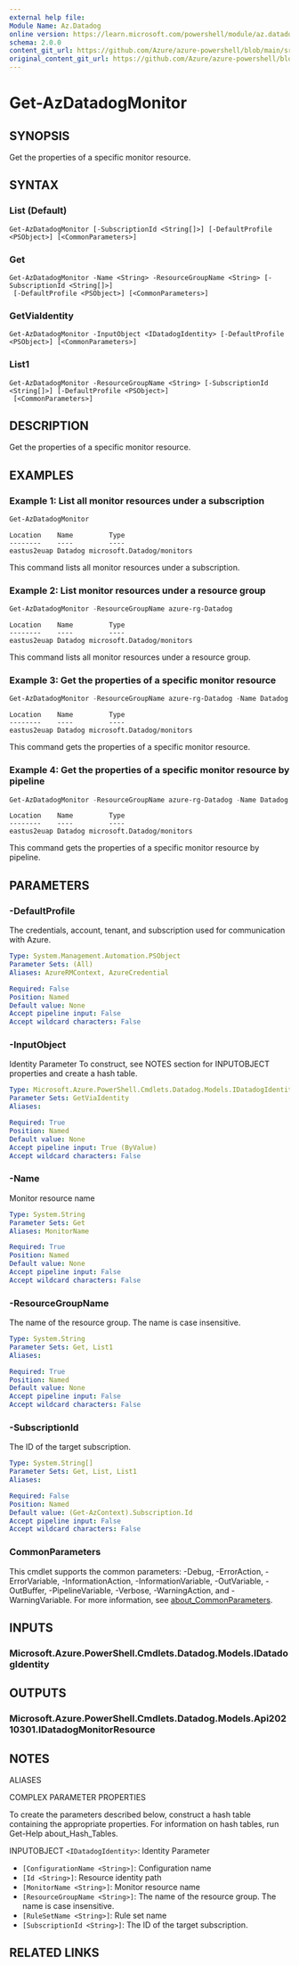 ```yaml
---
external help file: 
Module Name: Az.Datadog
online version: https://learn.microsoft.com/powershell/module/az.datadog/get-azdatadogmonitor
schema: 2.0.0
content_git_url: https://github.com/Azure/azure-powershell/blob/main/src/Datadog/Datadog/help/Get-AzDatadogMonitor.md
original_content_git_url: https://github.com/Azure/azure-powershell/blob/main/src/Datadog/Datadog/help/Get-AzDatadogMonitor.md
---
```


# Get-AzDatadogMonitor

## SYNOPSIS
Get the properties of a specific monitor resource.

## SYNTAX

### List (Default)
```
Get-AzDatadogMonitor [-SubscriptionId <String[]>] [-DefaultProfile <PSObject>] [<CommonParameters>]
```

### Get
```
Get-AzDatadogMonitor -Name <String> -ResourceGroupName <String> [-SubscriptionId <String[]>]
 [-DefaultProfile <PSObject>] [<CommonParameters>]
```

### GetViaIdentity
```
Get-AzDatadogMonitor -InputObject <IDatadogIdentity> [-DefaultProfile <PSObject>] [<CommonParameters>]
```

### List1
```
Get-AzDatadogMonitor -ResourceGroupName <String> [-SubscriptionId <String[]>] [-DefaultProfile <PSObject>]
 [<CommonParameters>]
```

## DESCRIPTION
Get the properties of a specific monitor resource.

## EXAMPLES

### Example 1: List all monitor resources under a subscription
```powershell
Get-AzDatadogMonitor
```

```output
Location    Name         Type
--------    ----         ----
eastus2euap Datadog microsoft.Datadog/monitors
```

This command lists all monitor resources under a subscription.

### Example 2: List monitor resources under a resource group
```powershell
Get-AzDatadogMonitor -ResourceGroupName azure-rg-Datadog
```

```output
Location    Name         Type
--------    ----         ----
eastus2euap Datadog microsoft.Datadog/monitors
```

This command lists all monitor resources under a resource group.

### Example 3: Get the properties of a specific monitor resource
```powershell
Get-AzDatadogMonitor -ResourceGroupName azure-rg-Datadog -Name Datadog
```

```output
Location    Name         Type
--------    ----         ----
eastus2euap Datadog microsoft.Datadog/monitors
```

This command gets the properties of a specific monitor resource.

### Example 4: Get the properties of a specific monitor resource by pipeline
```powershell
Get-AzDatadogMonitor -ResourceGroupName azure-rg-Datadog -Name Datadog | Get-AzDatadogMonitor
```

```output
Location    Name         Type
--------    ----         ----
eastus2euap Datadog microsoft.Datadog/monitors
```

This command gets the properties of a specific monitor resource by pipeline.

## PARAMETERS

### -DefaultProfile
The credentials, account, tenant, and subscription used for communication with Azure.

```yaml
Type: System.Management.Automation.PSObject
Parameter Sets: (All)
Aliases: AzureRMContext, AzureCredential

Required: False
Position: Named
Default value: None
Accept pipeline input: False
Accept wildcard characters: False
```

### -InputObject
Identity Parameter
To construct, see NOTES section for INPUTOBJECT properties and create a hash table.

```yaml
Type: Microsoft.Azure.PowerShell.Cmdlets.Datadog.Models.IDatadogIdentity
Parameter Sets: GetViaIdentity
Aliases:

Required: True
Position: Named
Default value: None
Accept pipeline input: True (ByValue)
Accept wildcard characters: False
```

### -Name
Monitor resource name

```yaml
Type: System.String
Parameter Sets: Get
Aliases: MonitorName

Required: True
Position: Named
Default value: None
Accept pipeline input: False
Accept wildcard characters: False
```

### -ResourceGroupName
The name of the resource group.
The name is case insensitive.

```yaml
Type: System.String
Parameter Sets: Get, List1
Aliases:

Required: True
Position: Named
Default value: None
Accept pipeline input: False
Accept wildcard characters: False
```

### -SubscriptionId
The ID of the target subscription.

```yaml
Type: System.String[]
Parameter Sets: Get, List, List1
Aliases:

Required: False
Position: Named
Default value: (Get-AzContext).Subscription.Id
Accept pipeline input: False
Accept wildcard characters: False
```

### CommonParameters
This cmdlet supports the common parameters: -Debug, -ErrorAction, -ErrorVariable, -InformationAction, -InformationVariable, -OutVariable, -OutBuffer, -PipelineVariable, -Verbose, -WarningAction, and -WarningVariable. For more information, see [about_CommonParameters](http://go.microsoft.com/fwlink/?LinkID=113216).

## INPUTS

### Microsoft.Azure.PowerShell.Cmdlets.Datadog.Models.IDatadogIdentity

## OUTPUTS

### Microsoft.Azure.PowerShell.Cmdlets.Datadog.Models.Api20210301.IDatadogMonitorResource

## NOTES

ALIASES

COMPLEX PARAMETER PROPERTIES

To create the parameters described below, construct a hash table containing the appropriate properties. For information on hash tables, run Get-Help about_Hash_Tables.


INPUTOBJECT `<IDatadogIdentity>`: Identity Parameter
  - `[ConfigurationName <String>]`: Configuration name
  - `[Id <String>]`: Resource identity path
  - `[MonitorName <String>]`: Monitor resource name
  - `[ResourceGroupName <String>]`: The name of the resource group. The name is case insensitive.
  - `[RuleSetName <String>]`: Rule set name
  - `[SubscriptionId <String>]`: The ID of the target subscription.

## RELATED LINKS

